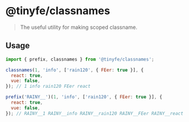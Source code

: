 # @tinyfe/classnames

> The useful utility for making scoped classname.

## Usage

```js
import { prefix, classnames } from '@tinyfe/classnames';

classnames(1, 'info', ['rain120', { FEer: true }], {
  react: true,
  vue: false,
}); // 1 info rain120 FEer react

prefix('RAINY__')(1, 'info', ['rain120', { FEer: true }], {
  react: true,
  vue: false,
}); // RAINY__1 RAINY__info RAINY__rain120 RAINY__FEer RAINY__react
```
